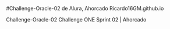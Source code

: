 #Challenge-Oracle-02 de Alura, Ahorcado
Ricardo16GM.github.io

Challenge-Oracle-02
Challenge ONE Sprint 02 | Ahorcado
